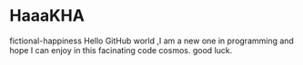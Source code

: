 # HaaaKHA
 fictional-happiness
 Hello GitHub world ,I am a new one in programming and hope I  can enjoy in this facinating code cosmos. good luck.
